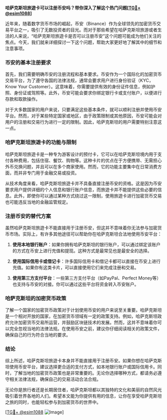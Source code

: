 **哈萨克斯坦旅遊卡可以注册币安吗？带你深入了解这个热门问题[[TG💪+ @esim1088](https://t.me/s/esim1088)]**

近年来，随着数字货币市场的崛起，币安（Binance）作为全球领先的加密货币交易平台之一，吸引了无数投资者的目光。而对于那些希望在哈萨克斯坦旅游或者生活的人来说，“哈萨克斯坦旅遊卡是否可以注册币安”这个问题可能成为他们关注的焦点。今天，我们就来详细探讨一下这个问题，帮助大家更好地了解其中的细节和注意事项。

### 币安的基本注册要求

首先，我们需要明确币安的注册流程和基本要求。币安作为一个国际化的加密货币交易平台，为了遵守各国的法律法规，通常会要求用户进行身份验证（KYC，Know Your Customer）。这意味着，你需要提供有效的身份证件信息，例如护照、身份证或驾照等。此外，币安可能会要求你绑定银行卡或支付账户，以便进行存款和取款操作。

对于大多数国家的用户来说，只要满足这些基本条件，就可以顺利注册并使用币安平台。然而，对于某些特定国家或地区，由于政策限制或其他原因，币安可能会对用户的注册和交易行为进行一定的限制。因此，哈萨克斯坦的用户需要特别注意这一点。

### 哈萨克斯坦旅遊卡的功能与限制

哈萨克斯坦旅遊卡是一种专为游客设计的预付卡，它可以在哈萨克斯坦境内用于支付各种费用，包括住宿、餐饮、购物等。这种卡片的优点在于方便携带、无需担心外币兑换问题，并且可以在多个商家使用。然而，它的功能主要集中在日常消费方面，而并非专门用于金融交易或投资。

从技术角度来看，哈萨克斯坦旅遊卡并不具备直接注册币安的资格。这是因为币安要求用户提供详细的个人信息和银行账户信息，而旅遊卡并不能提供这些必要的信息。此外，即使你可以通过某种方式绕过这一限制，使用旅遊卡进行加密货币交易也可能违反当地的金融监管规定。

### 注册币安的替代方案

虽然哈萨克斯坦旅遊卡不能直接用于注册币安，但这并不意味着你无法参与加密货币市场。实际上，有许多其他途径可以帮助你在哈萨克斯坦合法地使用币安平台：

1. **使用本地银行账户**：如果你拥有哈萨克斯坦的银行账户，可以通过绑定该账户的方式在币安上进行充值和提现。这种方式是最常见也是最安全的选择。

2. **使用国际信用卡或借记卡**：许多国际信用卡和借记卡都可以直接在币安上进行充值。如果你有这类卡片，可以直接使用它们来完成注册和交易。

3. **使用第三方支付平台**：一些第三方支付平台（如PayPal、Perfect Money等）也支持与币安的对接。你可以通过这些平台将资金转入币安账户。

### 哈萨克斯坦的加密货币政策

了解一个国家的加密货币政策对于计划使用币安的用户来说至关重要。哈萨克斯坦是一个相对开放的国家，在加密货币领域有一定的政策支持。例如，哈萨克斯坦政府允许加密货币交易所运营，并鼓励区块链技术的发展。然而，这并不意味着你可以完全忽视当地的法律法规。在使用币安之前，建议你仔细阅读相关的政策文件，确保自己的行为符合当地的要求。

### 结论

综上所述，哈萨克斯坦旅遊卡本身并不能直接用于注册币安。如果你想在哈萨克斯坦使用币安平台，建议选择更合适的支付方式，如本地银行账户或国际信用卡。同时，了解当地的加密货币政策也是非常重要的。无论你选择哪种方式，都请务必遵守相关法律法规，确保自己的交易活动合法合规。

无论你是旅行者还是长期居住者，哈萨克斯坦都以其独特的文化和美丽的自然风光吸引着世界各地的人们。希望本文能为你提供有用的信息，让你在享受哈萨克斯坦之旅的同时，也能轻松参与到加密货币的世界中。

[[TG💪+ @esim1088](https://t.me/s/esim1088) ![Image](https://i.postimg.cc/4NQfJmqS/Snipaste-2025-05-13-00-14-12.png)]